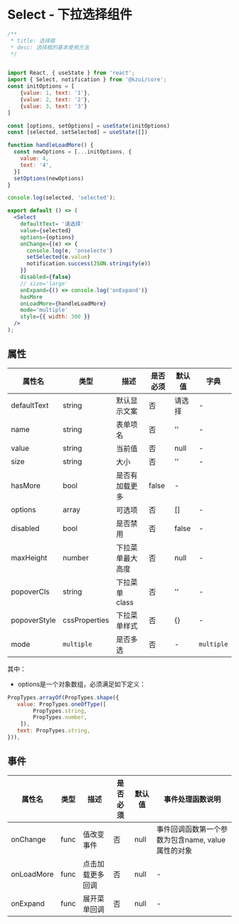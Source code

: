 # Select - 下拉选择组件

```jsx
/**
 * title: 选择框
 * desc: 选择框的基本使用方法
 */


import React, { useState } from 'react';
import { Select, notification } from '@kzui/core';
const initOptions = [
	{value: 1, text: '1'},
	{value: 2, text: '2'},
	{value: 3, text: '3'}
]

const [options, setOptions] = useState(initOptions)
const [selected, setSelected] = useState([])

function handleLoadMore() {
  const newOptions = [...initOptions, {
    value: 4,
    text: '4',
  }]
  setOptions(newOptions)
}

console.log(selected, 'selected');

export default () => (
  <Select 
    defaultText= '请选择'
    value={selected}
    options={options}
    onChange={(e) => {
      console.log(e, 'onselecte')
      setSelected(e.value)
      notification.success(JSON.stringify(e))
    }}
    disabled={false}
    // size='large'
    onExpand={() => console.log('onExpand')}
    hasMore
    onLoadMore={handleLoadMore}
    mode='multiple'
    style={{ width: 300 }}
  />
);
```

## 属性

属性名 | 类型 | 描述 | 是否必须 | 默认值 | 字典 |  
------- | ------- | ------- | ------- | ------- | ------- |
defaultText | string | 默认显示文案 | 否 | 请选择 | - |
name | string | 表单项名 | 否 | '' | - |
value | string | 当前值 | 否 | null | - |
size | string | 大小 | 否 | '' | - |
hasMore | bool | 是否有加载更多 | false | - |
options | array | 可选项 | 否 | [] | - |
disabled | bool | 是否禁用 | 否 | false | - |
maxHeight | number | 下拉菜单最大高度 | 否 | null | - |
popoverCls | string | 下拉菜单 class | 否 | '' | - |
popoverStyle | cssProperties | 下拉菜单样式 | 否 | {} | - |
mode | `multiple` |  是否多选  | 否 | - | `multiple` |

其中：
* options是一个对象数组，必须满足如下定义：
```js
PropTypes.arrayOf(PropTypes.shape({
   value: PropTypes.oneOfType([
	    PropTypes.string,
	    PropTypes.number,
	]),
   text: PropTypes.string,
})),
```

## 事件
属性名 | 类型 | 描述 | 是否必须 | 默认值 | 事件处理函数说明 |  
------- | ------- | ------- | ------- | ------- | ------- |
onChange | func | 值改变事件 | 否 | null | 事件回调函数第一个参数为包含name, value 属性的对象 |
onLoadMore | func | 点击加载更多回调 | 否 | null | - |
onExpand | func | 展开菜单回调 | 否 | null | - |



